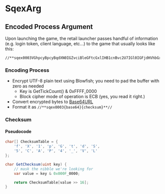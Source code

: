 # SqexArg

## Encoded Process Argument

Upon launching the game, the retail launcher passes handful of information \(e.g. login token, client language, etc...\) to the game that usually looks like this:

```text
//**sqex0003VGhpcyBpcyBqdXN0IGZvciBleGFtcGxlIHB1cnBvc2U7IGl0IGFjdHVhbGx5IG5ldmVyIGxvb2sgbGlrZSB0aGlzA**//
```

### Encoding Process

* Encrypt UTF-8 plain text using Blowfish; you need to pad the buffer with zero as needed
  * Key is GetTickCount\(\) & 0xFFFF\_0000
  * Block cipher mode of operation is ECB \(yes, you read it right.\)
* Convert encrypted bytes to [Base64URL](https://base64.guru/standards/base64url)
* Format it as `//**sqex0003{base64}{checksum}**//`

### Checksum

#### Pseudocode

```csharp
char[] ChecksumTable = {
    'f', 'X', '1', 'p', 'G', 't', 'd', 'S',
    '5', 'C', 'A', 'P', '4', '_', 'V', 'L'
};

char GetChecksum(uint key) {
    // mask the nibble we're looking for
    var value = key & 0x000F_0000;

    return ChecksumTable[value >> 16];
}
```

